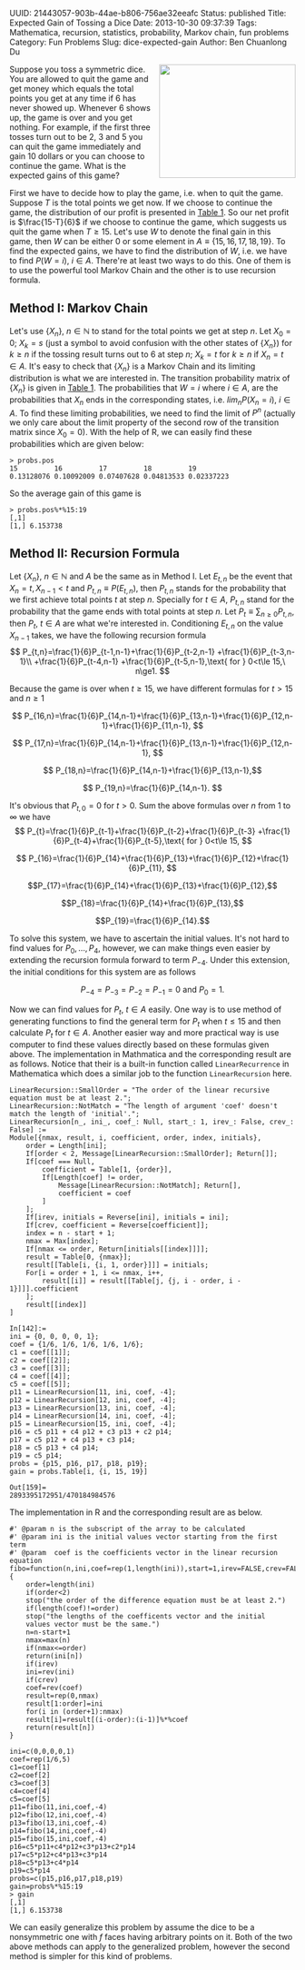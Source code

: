 UUID: 21443057-903b-44ae-b806-756ae32eeafc
Status: published
Title: Expected Gain of Tossing a Dice
Date: 2013-10-30 09:37:39
Tags: Mathematica, recursion, statistics, probability, Markov chain, fun problems
Category: Fun Problems
Slug: dice-expected-gain
Author: Ben Chuanlong Du

[table 1]: http://dclong.github.io/media/dice/tables.pdf
[table 2]: http://dclong.github.io/media/dice/tables.pdf
[dice]: http://dclong.github.io/media/dice/dice.png

<img src="http://dclong.github.io/media/dice/dice.png" height="200" width="240" align="right"/>

Suppose you toss a symmetric dice. 
You are allowed to quit the game and
get money which equals the total points you get at any time if 6 has never
showed up. Whenever 6 shows up, the game is over and you get nothing. For
example, if the first three tosses turn out to be 2, 3 and 5 you can quit the
game immediately and gain 10 dollars or you can choose to continue the game.
What is the expected gains of this game?

First we have to decide how to play the game, i.e. when to quit the game.
Suppose $T$ is the total points we get now.
If we choose to continue the game, the distribution of our profit is presented in [Table 1][].
So our net profit is $\frac{15-T}{6}$ if we choose to continue the game,
which suggests us quit the game when $T\ge15$.
Let's use $W$ to denote the final gain in this game,
then $W$ can be either 0 or some element in $A\equiv\{15, 16, 17, 18, 19\}$.
To find the expected gains,
we have to find the distribution of $W$,
i.e. we have to find $P(W=i)$, $i\in A$.
There're at least two ways to do this.
One of them is to use the powerful tool Markov Chain and the other is to use recursion formula.

## Method I: Markov Chain
Let's use $\{X_n\}$, $n\in \mathbb{N}$ to stand for the total points we get at step $n$.
Let $X_0=0$; $X_k=s$ (just a symbol to avoid confusion with the other states of $\{X_n\}$) for $k\ge n$ if the tossing result turns out to 6 at step $n$;
$X_k=t$ for $k\ge n$ if $X_n=t\in A$.
It's easy to check that $\{X_n\}$ is a Markov Chain and its limiting distribution is what we are interested in.
The transition probability matrix of $\{X_n\}$ is given in [Table 1][].
The probabilities that $W=i$ where $i\in A$,
are the probabilities that $X_n$ ends in the corresponding states,
i.e. $lim_n P(X_n=i)$, $i\in A$.
To find these limiting probabilities, we need to find the limit of $P^n$ (actually we only care about the limit property of the second row of the transition matrix since $X_0=0$).
With the help of R, we can easily find these probabilities which are given below:

    > probs.pos
    15         16         17         18         19
    0.13128076 0.10092009 0.07407628 0.04813533 0.02337223

So the average gain of this game is

    > probs.pos%*%15:19
    [,1]
    [1,] 6.153738

## Method II: Recursion Formula
Let $\{X_n\}$, $n\in \mathbb{N}$ and $A$ be the same as in Method I.
Let $E_{t,n}$ be the event that $X_n=t, X_{n-1}<t$ 
and $P_{t,n}\equiv P(E_{t,n})$,
then $P_{t,n}$ stands for the probability that we first achieve total points $t$ at step $n$.
Specially for $t\in A$, $P_{t,n}$ stand for the probability that the game ends with total points at step $n$.
Let $P_t\equiv \sum_{n\ge0} P_{t,n}$, then $P_t$, $t\in A$ are what we're interested in.
Conditioning $E_{t,n}$ on the value $X_{n-1}$ takes, we have the following recursion formula
$$
P_{t,n}=\frac{1}{6}P_{t-1,n-1}+\frac{1}{6}P_{t-2,n-1} +\frac{1}{6}P_{t-3,n-1}\\
    +\frac{1}{6}P_{t-4,n-1} +\frac{1}{6}P_{t-5,n-1},\text{ for } 0<t\le 15,\ n\ge1.  
$$

Because the game is over when $t\ge15$,
we have different formulas for $t>15$ and $n\ge1$

$$
P_{16,n}=\frac{1}{6}P_{14,n-1}+\frac{1}{6}P_{13,n-1}+\frac{1}{6}P_{12,n-1}+\frac{1}{6}P_{11,n-1},
$$

$$ P_{17,n}=\frac{1}{6}P_{14,n-1}+\frac{1}{6}P_{13,n-1}+\frac{1}{6}P_{12,n-1}, $$

$$ P_{18,n}=\frac{1}{6}P_{14,n-1}+\frac{1}{6}P_{13,n-1},$$

$$ P_{19,n}=\frac{1}{6}P_{14,n-1}.  $$

It's obvious that $P_{t,0}=0$ for $t>0$.
Sum the above formulas over $n$ from 1 to $\infty$ we have
$$
P_{t}=\frac{1}{6}P_{t-1}+\frac{1}{6}P_{t-2}+\frac{1}{6}P_{t-3}
+\frac{1}{6}P_{t-4}+\frac{1}{6}P_{t-5},\text{ for } 0<t\le 15,
$$

$$ P_{16}=\frac{1}{6}P_{14}+\frac{1}{6}P_{13}+\frac{1}{6}P_{12}+\frac{1}{6}P_{11}, $$

$$P_{17}=\frac{1}{6}P_{14}+\frac{1}{6}P_{13}+\frac{1}{6}P_{12},$$

$$P_{18}=\frac{1}{6}P_{14}+\frac{1}{6}P_{13},$$

$$P_{19}=\frac{1}{6}P_{14}.$$

To solve this system, we have to ascertain the initial values.
It's not hard to find values for $P_0,\ldots,P_4$, however,
we can make things even easier by extending the recursion formula forward to term
$P_{-4}$.
Under this extension, the initial conditions for this system are as follows

$$ P_{-4}=P_{-3}=P_{-2}=P_{-1}=0 \text{ and } P_0=1.  $$
    
Now we can find values for $P_t$, $t\in A$ easily.
One way is to use method of generating functions to find the general term for $P_t$ when $t\le15$ and then calculate $P_t$ for $t\in A$.
Another easier way and more practical way is use computer to find these values directly based on these formulas given above.
The implementation in Mathmatica and the corresponding result are as follows. 
Notice that their is a built-in function called `LinearRecurrence` in Mathematica which 
does a similar job to the function `LinearRecursion` here. 

    LinearRecursion::SmallOrder = "The order of the linear recursive equation must be at least 2.";
    LinearRecursion::NotMatch = "The length of argument 'coef' doesn't match the length of 'initial'.";
    LinearRecursion[n_, ini_, coef_: Null, start_: 1, irev_: False, crev_: False] :=
    Module[{nmax, result, i, coefficient, order, index, initials},
        order = Length[ini];
        If[order < 2, Message[LinearRecursion::SmallOrder]; Return[]];
        If[coef === Null,
            coefficient = Table[1, {order}],
            If[Length[coef] != order,
                Message[LinearRecursion::NotMatch]; Return[],
                coefficient = coef
            ]
        ];
        If[irev, initials = Reverse[ini], initials = ini];
        If[crev, coefficient = Reverse[coefficient]];
        index = n - start + 1;
        nmax = Max[index];
        If[nmax <= order, Return[initials[[index]]]];
        result = Table[0, {nmax}];
        result[[Table[i, {i, 1, order}]]] = initials;
        For[i = order + 1, i <= nmax, i++,
            result[[i]] = result[[Table[j, {j, i - order, i - 1}]]].coefficient
        ];
        result[[index]]
    ]

    In[142]:=
    ini = {0, 0, 0, 0, 1};
    coef = {1/6, 1/6, 1/6, 1/6, 1/6};
    c1 = coef[[1]];
    c2 = coef[[2]];
    c3 = coef[[3]];
    c4 = coef[[4]];
    c5 = coef[[5]];
    p11 = LinearRecursion[11, ini, coef, -4];
    p12 = LinearRecursion[12, ini, coef, -4];
    p13 = LinearRecursion[13, ini, coef, -4];
    p14 = LinearRecursion[14, ini, coef, -4];
    p15 = LinearRecursion[15, ini, coef, -4];
    p16 = c5 p11 + c4 p12 + c3 p13 + c2 p14;
    p17 = c5 p12 + c4 p13 + c3 p14;
    p18 = c5 p13 + c4 p14;
    p19 = c5 p14;
    probs = {p15, p16, p17, p18, p19};
    gain = probs.Table[i, {i, 15, 19}]

    Out[159]=
    2893395172951/470184984576

The implementation in R and the corresponding result are as below. 

    #' @param n is the subscript of the array to be calculated
    #' @param ini is the initial values vector starting from the first term
    #' @param  coef is the coefficients vector in the linear recursion equation
    fibo=function(n,ini,coef=rep(1,length(ini)),start=1,irev=FALSE,crev=FALSE){
        order=length(ini)
        if(order<2)
        stop("the order of the difference equation must be at least 2.")
        if(length(coef)!=order)
        stop("the lengths of the coefficents vector and the initial
        values vector must be the same.")
        n=n-start+1
        nmax=max(n)
        if(nmax<=order)
        return(ini[n])
        if(irev)
        ini=rev(ini)
        if(crev)
        coef=rev(coef)
        result=rep(0,nmax)
        result[1:order]=ini
        for(i in (order+1):nmax)
        result[i]=result[(i-order):(i-1)]%*%coef
        return(result[n])
    }

    ini=c(0,0,0,0,1)
    coef=rep(1/6,5)
    c1=coef[1]
    c2=coef[2]
    c3=coef[3]
    c4=coef[4]
    c5=coef[5]
    p11=fibo(11,ini,coef,-4)
    p12=fibo(12,ini,coef,-4)
    p13=fibo(13,ini,coef,-4)
    p14=fibo(14,ini,coef,-4)
    p15=fibo(15,ini,coef,-4)
    p16=c5*p11+c4*p12+c3*p13+c2*p14
    p17=c5*p12+c4*p13+c3*p14
    p18=c5*p13+c4*p14
    p19=c5*p14
    probs=c(p15,p16,p17,p18,p19)
    gain=probs%*%15:19
    > gain
    [,1]
    [1,] 6.153738

We can easily generalize this problem by assume the dice to be a nonsymmetric one with $f$ faces having arbitrary points on it.
Both of the two above methods can apply to the generalized problem,
however the second method is simpler for this kind of problems.

